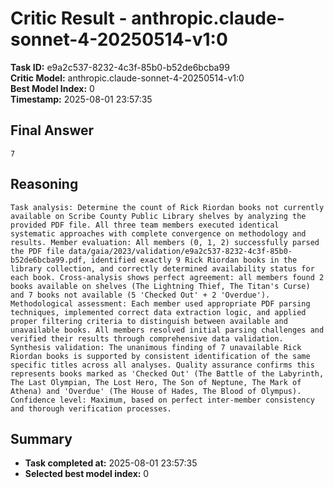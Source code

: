 # Critic Result - anthropic.claude-sonnet-4-20250514-v1:0

**Task ID:** e9a2c537-8232-4c3f-85b0-b52de6bcba99  
**Critic Model:** anthropic.claude-sonnet-4-20250514-v1:0  
**Best Model Index:** 0  
**Timestamp:** 2025-08-01 23:57:35

## Final Answer
```
7
```

## Reasoning
```
Task analysis: Determine the count of Rick Riordan books not currently available on Scribe County Public Library shelves by analyzing the provided PDF file. All three team members executed identical systematic approaches with complete convergence on methodology and results. Member evaluation: All members (0, 1, 2) successfully parsed the PDF file data/gaia/2023/validation/e9a2c537-8232-4c3f-85b0-b52de6bcba99.pdf, identified exactly 9 Rick Riordan books in the library collection, and correctly determined availability status for each book. Cross-analysis shows perfect agreement: all members found 2 books available on shelves (The Lightning Thief, The Titan's Curse) and 7 books not available (5 'Checked Out' + 2 'Overdue'). Methodological assessment: Each member used appropriate PDF parsing techniques, implemented correct data extraction logic, and applied proper filtering criteria to distinguish between available and unavailable books. All members resolved initial parsing challenges and verified their results through comprehensive data validation. Synthesis validation: The unanimous finding of 7 unavailable Rick Riordan books is supported by consistent identification of the same specific titles across all analyses. Quality assurance confirms this represents books marked as 'Checked Out' (The Battle of the Labyrinth, The Last Olympian, The Lost Hero, The Son of Neptune, The Mark of Athena) and 'Overdue' (The House of Hades, The Blood of Olympus). Confidence level: Maximum, based on perfect inter-member consistency and thorough verification processes.
```

## Summary
- **Task completed at:** 2025-08-01 23:57:35
- **Selected best model index:** 0
